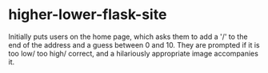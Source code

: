 # higher-lower-flask-site

Initially puts users on the home page, which asks them to add a '/' to the end of the address and a guess between 0 and 10.
They are prompted if it is too low/ too high/ correct, and a hilariously appropriate image accompanies it.
